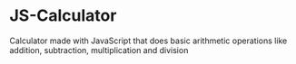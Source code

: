 # JS-Calculator
Calculator made with JavaScript that does basic arithmetic operations like addition, subtraction, multiplication and division
